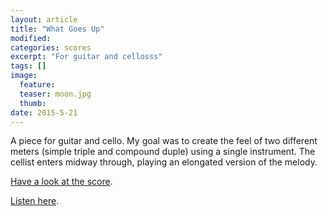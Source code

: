 ```yaml
---
layout: article
title: "What Goes Up"
modified:
categories: scores
excerpt: "For guitar and cellosss"
tags: []
image:
  feature: 
  teaser: moon.jpg
  thumb:
date: 2015-5-21
---
```

A piece for guitar and cello.  My goal was to create the feel of two different meters (simple triple and compound duple) using a single instrument.  The cellist enters midway through, playing an elongated version of the melody.

[Have a look at the score](https://drive.google.com/file/d/0ByNSDE0eceDFSmJnX0VvdmhJY3M/view?usp=sharing).

[Listen here](https://soundcloud.com/capybarrage-reilly/what-goes-up-performed-by-nick-schott-and-songyi-chun).
